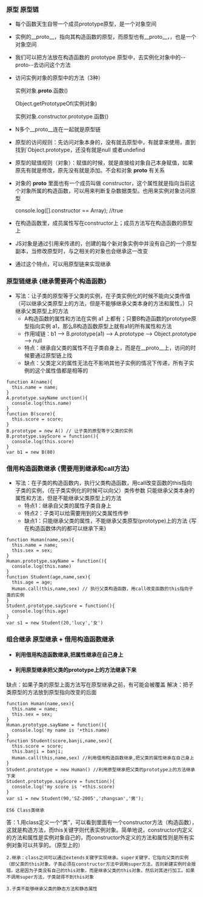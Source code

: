 ### 原型 原型链
- 每个函数天生自带一个成员prototype原型，是一个对象空间

- 实例的__proto__，指向其构造函数的原型，而原型也有__proto__，，也是一个对象空间

- 我们可以把方法放在构造函数的 prototype 原型中，去实例化对象中的--proto--去访问这个方法

- 访问实例对象的原型中的方法（3种）

  实例对象.__proto__.函数()

  Object.getPrototypeOf(实例对象)

  实例对象.constructor.prototype.函数()

- N多个__proto__连在一起就是原型链

- 原型的访问规则：先访问对象本身的，没有就去原型中，有就拿来使用，直到找到`Object.prototype，还没有就是null 或者undefind

- 原型的赋值规则（对象）：赋值的时候，就是直接给对象自己本身赋值，如果原先有就是修改，原先没有就是添加。不会和对象 __proto__ 有关系

- 对象的 __proto__ 里面也有一个成员叫做 constructor，这个属性就是指向当前这个对象所属的构造函数，可以用来判断复杂数据类型。也用来实例对象访问原型

   console.log([].constructor == Array); //true

- 在构造函数里，成员属性写在constructor上；成员方法写在构造函数的原型上

- JS对象是通过引用来传递的，创建的每个新对象实例中并没有自己的一个原型副本，当修改原型时，与之相关的对象也会继承这一改变

- 通过这个特点，可以用原型链来实现继承 

### 原型链继承 {继承需要两个构造函数}
- 写法：让子类的原型等于父类的实例，在子类实例化的时候不能向父类传值
  （可以继承父类原型上的方法，但是不能够继承父类本身的方法和属性，）只继承父类原型上的方法
  - A构造函数的属性和方法在实例 a1 上都有；只要B构造函数的prototype原型指向实例 a1，那么B构造函数原型上就有a1的所有属性和方法
  - 作用域链：b1 --> B.prototype(a1) --> A.prototype --> Object.prototype --> null
  - 特点：继承自父类的属性不在子类自身上，而是在__proto__上，访问的时候要通过原型链上找
  - 缺点：父类定义的属性无法在不影响其他子实例的情况下传递，所有子实例的这个属性值都是相等的
```
function A(name){ 
  this.name = name; 
}
A.prototype.sayName unction(){ 
  console.log(this.name) 
}
function B(score){
  this.score = score;
}
B.prototype = new A() // 让子类的原型等于父类的实例
B.prototype.sayScore = function(){
  console.log(this.score)
}
var b1 = new B(80)
```
### 借用构造函数继承 {需要用到继承和call方法}
- 写法：在子类的构造函数内，执行父类构造函数，用call改变函数的this指向子类的实例，（在子类实例化的时候可以向父）类传参数
    只能继承父类本身的属性和方法，但是不能继承父类原型上的方法
  - 特点1：继承自父类的属性子类自身上
  - 特点2：子类可以给需要用到的父类属性传参
  - 缺点1：只能继承父类的属性，不能继承父类原型(prototype)上的方法
    {写在构造函数体内的都可以继承下来}
```
function Human(name,sex){
  this.name = name;
  this.sex = sex;
}
Human.prototype.sayName = function(){
  console.log(this.name)
}
function Student(age,name,sex){
  this.age = age;
  Human.call(this,name,sex) // 执行父类构造函数，用call改变函数的this指向子类的实例
}
Student.prototype.sayScore = function(){
  console.log(this.age)
}
var s1 = new Student(20,'lucy','女')
```

### 组合继承 原型继承 + 借用构造函数继承
- #### 利用借用构造函数继承,把属性继承在自己身上
- #### 利用原型继承把父类的prototype上的方法继承下来
缺点：如果子类的原型上面方法写在原型继承之前，有可能会被覆盖
解决：把子类原型的方法放到原型指向改变的后面
```
function Human(name,sex){
  this.name = name;
  this.sex = sex;
}
Human.prototype.sayName = function(){
  console.log('my name is '+this.name)
}
function Student(score,banji,name,sex){
  this.score = score;
  this.banji = banji;
  Human.call(this,name,sex) //利用借用构造函数继承,把父类的属性继承在自己身上
} 
Student.prototype = new Human() //利用原型继承把父类的prototype上的方法继承下来
Student.prototype.sayScore = function(){
  console.log('my score is '+this.score)
}
var s1 = new Student(90,'SZ-2005','zhangsan','男');
```



    ES6 Class类继承
答：1.用class定义一个“类”，可以看到里面有一个constructor方法（构造函数），这就是构造方法，而this关键字则代表实例对象。简单地说，constructor内定义的方法和属性是实例对象自己的，而constructor外定义的方法和属性则是所有实例对象可以共享的。（原型上的）

    2.继承：class之间可以通过extends关键字实现继承。super关键字，它指向父类的实例（即父类的this对象。子类必须在constructor方法中调用super方法，否则新建实例时会报错。这是因为子类没有自己的this对象，而是继承父类的this对象，然后对其进行加工。如果不调用super方法，子类就得不到this对象

    3.子类不能够继承父类的静态方法和静态属性